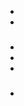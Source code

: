 # 

## 

### 

[]()[]()

![]()



### 





### 

#### 

#### 

### 

- 
- 

### 

[]()

### 



### 

- 

- 

- 



### 

- []()

## 





